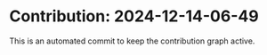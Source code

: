 # Contribution: 2024-12-14-06-49
This is an automated commit to keep the contribution graph active.
